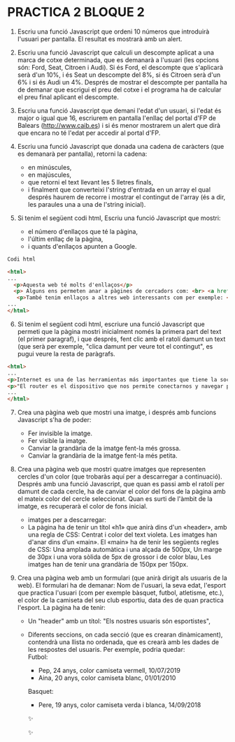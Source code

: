# PRACTICA 2 BLOQUE 2

1. Escriu una funció Javascript que ordeni 10 números que introduirà l'usuari per pantalla. El resultat es mostrarà amb un alert.

   
2. Escriu una funció Javascript que calculi un descompte aplicat a una marca de cotxe determinada, que es demanarà a l'usuari (les opcions són: Ford, Seat, Citroen i Audi). Si és Ford, el descompte que s'aplicarà serà d'un 10%, i és Seat un descompte del 8%, si és Citroen serà d'un 6% i si és Audi un 4%. Després de mostrar el descompte per pantalla ha de demanar que escrigui el preu del cotxe i el programa ha de calcular el preu final aplicant el descompte.

    
3. Escriu una funció Javascript que demani l'edat d'un usuari, si l'edat és major o igual que 16, escriurem en pantalla l'enllaç del portal d'FP de Balears (http://www.caib.es) i si és menor mostrarem un alert que dirà que encara no té l'edat per accedir al portal d'FP.

    
4. Escriu una funció Javascript que donada una cadena de caràcters (que es demanarà per pantalla), retorni la cadena:
    - en minúscules,
    - en majúscules,
    - que retorni el text llevant les 5 lletres finals,
    - i finalment que converteixi l'string d'entrada en un array el qual després haurem de recorre i mostrar el contingut de l'array (és a dir, les paraules una a una de l'string inicial).
      
5. Si tenim el següent codi html, Escriu una funció Javascript que mostri:
    - el número d'enllaços que té la pàgina,
    - l'últim enllaç de la pàgina,
    - i quants d'enllaços apunten a Google.
```html
Codi html

<html>
...
  <p>Aquesta web té molts d'enllaços</p>
  <p> Alguns ens permeten anar a pàgines de cercadors com: <br> <a href="https://www.google.es">Google</a>, <br> <a href="https://www.bing.com">Bing</a>, <br> <a href="https://duckduckgo.com/">Duck Duck Go</a> <br> </p>
   <p>També tenim enllaços a altres web interessants com per exemple: <br> <a href="https://www.travelbelize.org/">Belice</a> <br> <a href="https://vr.wowhungary.com/en/map/">Hungria</a> <br> </p>
...
</html>
```

6. Si tenim el següent codi html, escriure una funció Javascript que permeti que la pàgina mostri inicialment només la primera part del text (el primer paragraf), i que després, fent clic amb el ratolí damunt un text (que serà per exemple, "clica damunt per veure tot el contingut", es pugui veure la resta de paràgrafs.
```html
<html>
...
<p>Internet es una de las herramientas más importantes que tiene la sociedad para mantenerse en contacto con los demás en tiempos de pandemia. Sin embargo, para no correr ningún riesgo, es importante que el usuario conozca bien el funcionamiento de su router: ese dispositivo con forma de caja que te permite conectarte a la red gracias al WiFi. Con el fin de que seamos capaces de conocer su funcionamiento, y de protegernos de cualquier ataque o intento de robo, el Instituto Nacional de Ciberseguridad (INCIBE) ha compartido una guía los pasos que los usuarios deben dar para convertir su conexión en una fortaleza.</p>
<p>"El router es el dispositivo que nos permite conectarnos y navegar por Internet. Configurarlo de manera correcta evitará, en gran medida, que alguien sin permiso utilice nuestra Red e invada nuestra privacidad y seguridad», explican desde INCIBE a este respecto. De acuerdo con la institución, lo primero que debemos hacer cuando adquirimos un router nuevo es revisar su configuración para comprobar si es suficientemente segura. Para ello debemos coger la dirección IP del dispositivo y ponerla en el navegador que queramos, ya sea Chrome, Safari o cualquier otro.."</p>
...
</html>
```
7. Crea una pàgina web que mostri una imatge, i després amb funcions Javascript s'ha de poder:
    - Fer invisible la imatge.
    - Fer visible la imatge.
    - Canviar la grandària de la imatge fent-la més grossa.
    - Canviar la grandària de la imatge fent-la més petita.
     
8. Crea una pàgina web que mostri quatre imatges que representen cercles d'un color (que trobaràs aquí per a descarregar a continuació). Després amb una funció Javascript, que quan es passi amb el ratolí per damunt de cada cercle, ha de canviar el color del fons de la pàgina amb el mateix color del cercle seleccionat. Quan es surti de l'àmbit de la imatge, es recuperarà el color de fons inicial.
    - imatges per a descarregar:
    - La pàgina ha de tenir un títol «h1» que anirà dins d'un «header», amb una regla de CSS: Centrat i color del text violeta. Les imatges han d'anar dins d’un «main». El «main» ha de tenir les següents regles de CSS: Una amplada automàtica i una alçada de 500px, Un marge de 30px i una vora sòlida de 5px de grossor i de color blau, Les imatges han de tenir una grandària de 150px per 150px.

     
9. Crea una pàgina web amb un formulari (que anirà dirigit als usuaris de la web). El formulari ha de demanar: Nom de l'usuari, la seva edat, l'esport que practica l'usuari (com per exemple bàsquet, futbol, atletisme, etc.), el color de la camiseta del seu club esportiu, data des de quan practica l'esport. La pàgina ha de tenir:
    - Un "header" amb un títol: "Els nostres usuaris són esportistes", 
    - Diferents seccions, on cada secció (que es crearan dinàmicament), contendrà una llista no ordenada, que es crearà amb les dades de les respostes del usuaris. Per exemple, podria quedar:  
        Futbol: 
        - Pep, 24 anys, color camiseta vermell, 10/07/2019
        - Aina, 20 anys, color camiseta blanc, 01/01/2010
        
        Basquet:
        - Pere, 19 anys, color camiseta verda i blanca, 14/09/2018


        :sparkles:
        
        ✨